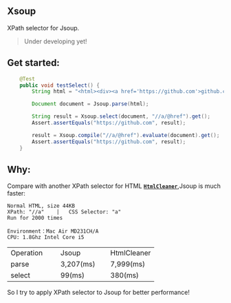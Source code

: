 Xsoup
----
XPath selector for Jsoup.

>Under developing yet!

## Get started:

```java
    @Test
    public void testSelect() {
        String html = "<html><div><a href='https://github.com'>github.com</a></div></html>";

        Document document = Jsoup.parse(html);

        String result = Xsoup.select(document, "//a/@href").get();
        Assert.assertEquals("https://github.com", result);

        result = Xsoup.compile("//a/@href").evaluate(document).get();
        Assert.assertEquals("https://github.com", result);
    }
```

## Why:

Compare with another XPath selector for HTML [**`HtmlCleaner`**](http://htmlcleaner.sourceforge.net/),Jsoup is much faster:

	Normal HTML, size 44KB
	XPath: "//a"	| 	CSS Selector: "a"
	Run for 2000 times

	Environment：Mac Air MD231CH/A 
	CPU: 1.8Ghz Intel Core i5

<table>
    <tr>
        <td width="100">Operation</td>
        <td width="100">Jsoup</td>
        <td>HtmlCleaner</td>
    </tr>
    <tr>
        <td>parse</td>
        <td>3,207(ms)</td>
        <td>7,999(ms)</td>
    </tr>
    <tr>
        <td>select</td>
        <td>99(ms)</td>
        <td>380(ms)</td>
    </tr>
</table>

So I try to apply XPath selector to Jsoup for better performance!